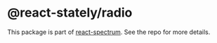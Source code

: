 # @react-stately/radio

This package is part of [react-spectrum](https://gitlab.com/watheia/spectrum). See the repo for more details.
